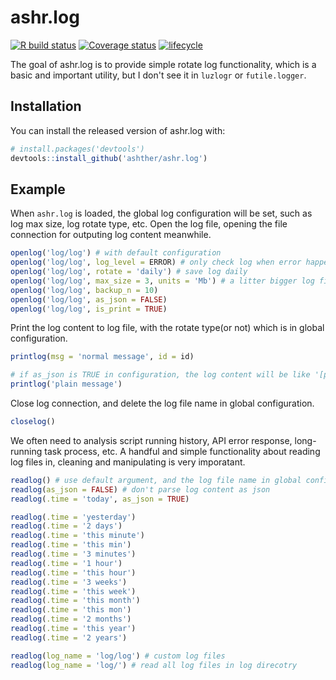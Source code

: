# ashr.log
[![R build status](https://github.com/ashther/ashr.log/workflows/R-CMD-check/badge.svg)](https://github.com/ashther/ashr.log/actions)
[![Coverage status](https://codecov.io/gh/ashther/ashr.log/branch/master/graph/badge.svg)](https://codecov.io/github/ashther/ashr.log?branch=master)
[![lifecycle](https://img.shields.io/badge/lifecycle-experimental-orange.svg)](https://www.tidyverse.org/lifecycle/#experimental)

The goal of ashr.log is to provide simple rotate log functionality, which is a basic and 
important utility, but I don't see it in `luzlogr` or `futile.logger`.

## Installation

You can install the released version of ashr.log with:

``` r
# install.packages('devtools')
devtools::install_github('ashther/ashr.log')
```

## Example
When `ashr.log` is loaded, the global log configuration will be set, such as log max size, log rotate type, etc. 
Open the log file, opening the file connection for outputing log content meanwhile.
``` r
openlog('log/log') # with default configuration
openlog('log/log', log_level = ERROR) # only check log when error happened
openlog('log/log', rotate = 'daily') # save log daily
openlog('log/log', max_size = 3, units = 'Mb') # a litter bigger log file
openlog('log/log', backup_n = 10)
openlog('log/log', as_json = FALSE)
openlog('log/log', is_print = TRUE)
```

Print the log content to log file, with the rotate type(or not) which is in global configuration.
``` r
printlog(msg = 'normal message', id = id)

# if as_json is TRUE in configuration, the log content will be like '[plain message]'
printlog('plain message')  
```

Close log connection, and delete the log file name in global configuration.
``` r
closelog()
```

We often need to analysis script running history, API error response, long-running task process, etc. A handful and simple functionality about reading log files in, cleaning and manipulating is very imporatant.
``` r
readlog() # use default argument, and the log file name in global configuration
readlog(as_json = FALSE) # don't parse log content as json
readlog(.time = 'today', as_json = TRUE)

readlog(.time = 'yesterday')
readlog(.time = '2 days')
readlog(.time = 'this minute')
readlog(.time = 'this min')
readlog(.time = '3 minutes')
readlog(.time = '1 hour')
readlog(.time = 'this hour')
readlog(.time = '3 weeks')
readlog(.time = 'this week')
readlog(.time = 'this month')
readlog(.time = 'this mon')
readlog(.time = '2 months')
readlog(.time = 'this year')
readlog(.time = '2 years')

readlog(log_name = 'log/log') # custom log files
readlog(log_name = 'log/') # read all log files in log direcotry
```
